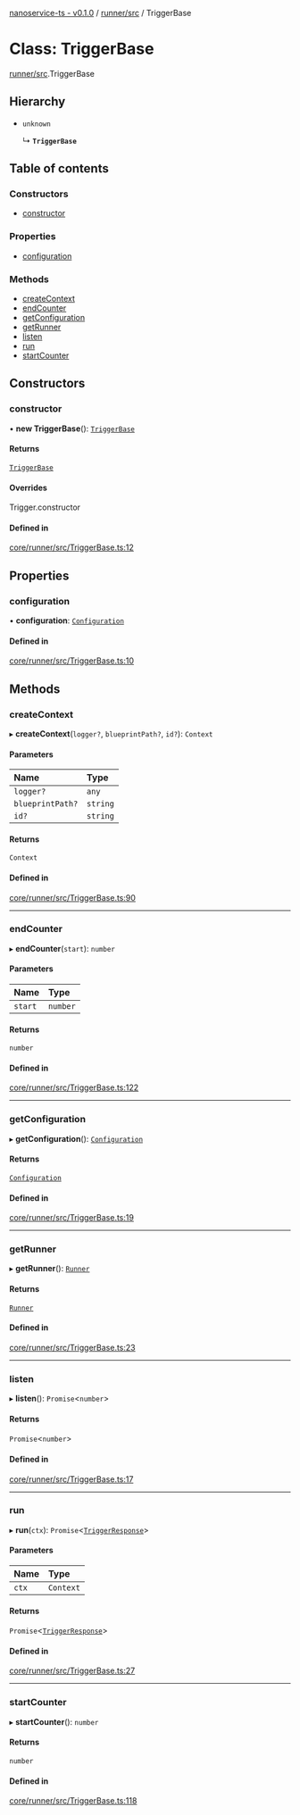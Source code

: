 [nanoservice-ts - v0.1.0](../README.md) / [runner/src](../modules/runner_src.md) / TriggerBase

# Class: TriggerBase

[runner/src](../modules/runner_src.md).TriggerBase

## Hierarchy

- `unknown`

  ↳ **`TriggerBase`**

## Table of contents

### Constructors

- [constructor](runner_src.TriggerBase.md#constructor)

### Properties

- [configuration](runner_src.TriggerBase.md#configuration)

### Methods

- [createContext](runner_src.TriggerBase.md#createcontext)
- [endCounter](runner_src.TriggerBase.md#endcounter)
- [getConfiguration](runner_src.TriggerBase.md#getconfiguration)
- [getRunner](runner_src.TriggerBase.md#getrunner)
- [listen](runner_src.TriggerBase.md#listen)
- [run](runner_src.TriggerBase.md#run)
- [startCounter](runner_src.TriggerBase.md#startcounter)

## Constructors

### constructor

• **new TriggerBase**(): [`TriggerBase`](runner_src.TriggerBase.md)

#### Returns

[`TriggerBase`](runner_src.TriggerBase.md)

#### Overrides

Trigger.constructor

#### Defined in

[core/runner/src/TriggerBase.ts:12](https://github.com/deskree-inc/nanoservice-ts/blob/7f88d40/core/runner/src/TriggerBase.ts#L12)

## Properties

### configuration

• **configuration**: [`Configuration`](runner_src.Configuration.md)

#### Defined in

[core/runner/src/TriggerBase.ts:10](https://github.com/deskree-inc/nanoservice-ts/blob/7f88d40/core/runner/src/TriggerBase.ts#L10)

## Methods

### createContext

▸ **createContext**(`logger?`, `blueprintPath?`, `id?`): `Context`

#### Parameters

| Name | Type |
| :------ | :------ |
| `logger?` | `any` |
| `blueprintPath?` | `string` |
| `id?` | `string` |

#### Returns

`Context`

#### Defined in

[core/runner/src/TriggerBase.ts:90](https://github.com/deskree-inc/nanoservice-ts/blob/7f88d40/core/runner/src/TriggerBase.ts#L90)

___

### endCounter

▸ **endCounter**(`start`): `number`

#### Parameters

| Name | Type |
| :------ | :------ |
| `start` | `number` |

#### Returns

`number`

#### Defined in

[core/runner/src/TriggerBase.ts:122](https://github.com/deskree-inc/nanoservice-ts/blob/7f88d40/core/runner/src/TriggerBase.ts#L122)

___

### getConfiguration

▸ **getConfiguration**(): [`Configuration`](runner_src.Configuration.md)

#### Returns

[`Configuration`](runner_src.Configuration.md)

#### Defined in

[core/runner/src/TriggerBase.ts:19](https://github.com/deskree-inc/nanoservice-ts/blob/7f88d40/core/runner/src/TriggerBase.ts#L19)

___

### getRunner

▸ **getRunner**(): [`Runner`](runner_src.Runner.md)

#### Returns

[`Runner`](runner_src.Runner.md)

#### Defined in

[core/runner/src/TriggerBase.ts:23](https://github.com/deskree-inc/nanoservice-ts/blob/7f88d40/core/runner/src/TriggerBase.ts#L23)

___

### listen

▸ **listen**(): `Promise`\<`number`\>

#### Returns

`Promise`\<`number`\>

#### Defined in

[core/runner/src/TriggerBase.ts:17](https://github.com/deskree-inc/nanoservice-ts/blob/7f88d40/core/runner/src/TriggerBase.ts#L17)

___

### run

▸ **run**(`ctx`): `Promise`\<[`TriggerResponse`](../modules/runner_src.md#triggerresponse)\>

#### Parameters

| Name | Type |
| :------ | :------ |
| `ctx` | `Context` |

#### Returns

`Promise`\<[`TriggerResponse`](../modules/runner_src.md#triggerresponse)\>

#### Defined in

[core/runner/src/TriggerBase.ts:27](https://github.com/deskree-inc/nanoservice-ts/blob/7f88d40/core/runner/src/TriggerBase.ts#L27)

___

### startCounter

▸ **startCounter**(): `number`

#### Returns

`number`

#### Defined in

[core/runner/src/TriggerBase.ts:118](https://github.com/deskree-inc/nanoservice-ts/blob/7f88d40/core/runner/src/TriggerBase.ts#L118)
